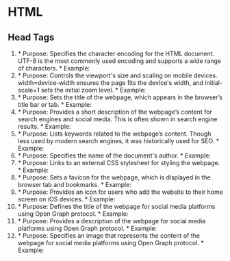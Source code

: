 # HTML

## Head Tags
1. <meta charset="UTF-8" />
   * Purpose: Specifies the character encoding for the HTML document. UTF-8 is the most commonly used encoding and supports a wide range of characters.
   * Example: <meta charset="UTF-8" />

2. <meta name="viewport" content="width=device-width, initial-scale=1">
   * Purpose: Controls the viewport's size and scaling on mobile devices. width=device-width ensures the page fits the device's width, and initial-scale=1 sets the initial zoom level.
   * Example: <meta name="viewport" content="width=device-width, initial-scale=1">

3. <title>Page Title</title>
   * Purpose: Sets the title of the webpage, which appears in the browser’s title bar or tab.
   * Example: <title>My Website</title>

4. <meta name="description" content="A brief description of the page content.">
   * Purpose: Provides a short description of the webpage’s content for search engines and social media. This is often shown in search engine results.
   * Example: <meta name="description" content="Welcome to my personal website, where I share my projects and blog posts.">

5. <meta name="keywords" content="keyword1, keyword2, keyword3">
   * Purpose: Lists keywords related to the webpage’s content. Though less used by modern search engines, it was historically used for SEO.
   * Example: <meta name="keywords" content="web development, HTML, CSS, JavaScript">

6. <meta name="author" content="Author Name">
   * Purpose: Specifies the name of the document's author.
   * Example: <meta name="author" content="John Doe">

7. <link rel="stylesheet" type="text/css" href="styles.css" />
   * Purpose: Links to an external CSS stylesheet for styling the webpage.
   * Example: <link rel="stylesheet" type="text/css" href="styles.css" />

8. <link rel="icon" href="favicon.ico" type="image/x-icon" />
   * Purpose: Sets a favicon for the webpage, which is displayed in the browser tab and bookmarks.
   * Example: <link rel="icon" href="favicon.ico" type="image/x-icon" />

9. <link rel="apple-touch-icon" sizes="180x180" href="apple-touch-icon.png" />
   * Purpose: Provides an icon for users who add the website to their home screen on iOS devices.
   * Example: <link rel="apple-touch-icon" sizes="180x180" href="apple-touch-icon.png" />

10. <meta property="og:title" content="Open Graph Title" />
    * Purpose: Defines the title of the webpage for social media platforms using Open Graph protocol.
    * Example: <meta property="og:title" content="My Website Title" />

11. <meta property="og:description" content="Open Graph Description" />
    * Purpose: Provides a description of the webpage for social media platforms using Open Graph protocol.
    * Example: <meta property="og:description" content="A brief description of the content on my website." />

12. <meta property="og:image" content="image.jpg" />
    * Purpose: Specifies an image that represents the content of the webpage for social media platforms using Open Graph protocol.
    * Example: <meta property="og:image" content="image.jpg" />

